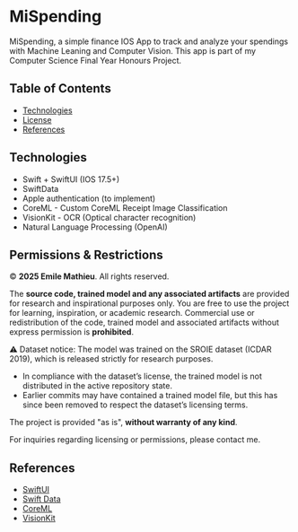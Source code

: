 # MiSpending
MiSpending, a simple finance IOS App to track and analyze your spendings with Machine Leaning and Computer Vision. 
This app is part of my Computer Science Final Year Honours Project.
## Table of Contents

- [Technologies](#technologies)
- [License](#license)
- [References](#references)

## Technologies
- Swift + SwiftUI (IOS 17.5+)
- SwiftData
- Apple  authentication (to implement)
- CoreML - Custom CoreML Receipt Image Classification 
- VisionKit - OCR (Optical character recognition)
- Natural Language Processing (OpenAI)

## Permissions & Restrictions

© **2025 Emile Mathieu**. All rights reserved.

The **source code, trained model and any associated artifacts** are provided for research and inspirational purposes only. You are free to use the project for learning, inspiration, or academic research. Commercial use or redistribution of the code, trained model and associated artifacts without express permission is **prohibited**.

⚠️ Dataset notice: The model was trained on the SROIE dataset (ICDAR 2019), which is released strictly for research purposes.
- In compliance with the dataset’s license, the trained model is not distributed in the active repository state.
- Earlier commits may have contained a trained model file, but this has since been removed to respect the dataset’s licensing terms.

The project is provided "as is", **without warranty of any kind**.

For inquiries regarding licensing or permissions, please contact me.
## References
- [SwiftUI](https://developer.apple.com/documentation/swiftui/)
- [Swift Data](https://developer.apple.com/xcode/swiftdata/)
- [CoreML](https://developer.apple.com/documentation/coreml)
- [VisionKit](https://developer.apple.com/documentation/visionkit)

